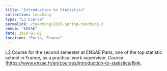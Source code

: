 ```yaml
---
title: "Introduction to Statistics"
collection: teaching
type: "L3 Course"
permalink: /teaching/2015-spring-teaching-2
venue: "ENSAE"
date: 2019-01-01
location: "Paris, France"
---
```


L3 Course for the second semester at ENSAE Paris, one of the top statistic school in France, as a practical work supervisor.
Course [https://www.ensae.fr/en/courses/introduction-to-statistics/]link.
